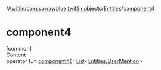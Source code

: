 //[twitlin](../../index.md)/[com.sorrowblue.twitlin.objects](../index.md)/[Entities](index.md)/[component4](component4.md)



# component4  
[common]  
Content  
operator fun [component4](component4.md)(): [List](https://kotlinlang.org/api/latest/jvm/stdlib/kotlin.collections/-list/index.html)<[Entities.UserMention](-user-mention/index.md)>  



